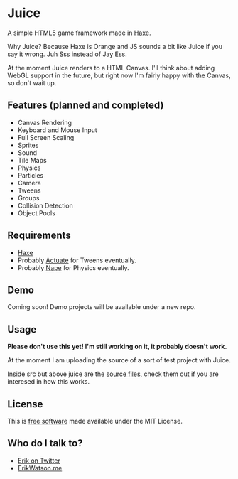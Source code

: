 # Juice

A simple HTML5 game framework made in [Haxe](http://haxe.org).

Why Juice? Because Haxe is Orange and JS sounds a bit like Juice if you say it wrong. Juh Sss instead of Jay Ess. 

At the moment Juice renders to a HTML Canvas. I'll think about adding WebGL support in the future, but right now I'm fairly happy with the Canvas, so don't wait up.


## Features (planned and completed)

* Canvas Rendering 
* Keyboard and Mouse Input 
* Full Screen Scaling 
* Sprites 
* Sound 
* Tile Maps 
* Physics 
* Particles 
* Camera 
* Tweens 
* Groups 
* Collision Detection 
* Object Pools 


## Requirements

* [Haxe](http://haxe.org)
* Probably [Actuate](https://github.com/openfl/actuate) for Tweens eventually.
* Probably [Nape](https://github.com/deltaluca/nape) for Physics eventually. 


## Demo

Coming soon! Demo projects will be available under a new repo.


## Usage

__Please don't use this yet! I'm still working on it, it probably doesn't work.__

At the moment I am uploading the source of a sort of test project with Juice. 

Inside src but above juice are the [source files](https://github.com/championchap/Juice/tree/master/src), check them out if you are interesed in how this works. 


## License

This is [free software](https://www.gnu.org/philosophy/free-sw.html) made available under the MIT License.


## Who do I talk to?

* [Erik on Twitter](https://twitter.com/championchap)
* [ErikWatson.me](http://erikwatson.me)
